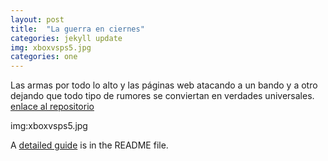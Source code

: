 ```yaml
---
layout: post
title:  "La guerra en ciernes"
categories: jekyll update
img: xboxvsps5.jpg
categories: one
---
```


Las armas por todo lo alto y las páginas web atacando a un bando y a otro dejando que todo tipo de rumores se conviertan en verdades universales. [enlace al repositorio](https://github.com/sharu725/bheema)

img:xboxvsps5.jpg

A [detailed guide](https://github.com/sharu725/bheema#installation) is in the README file.
